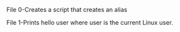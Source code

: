 File 0-Creates a script that creates an alias

File 1-Prints hello user where user is the current Linux user.
